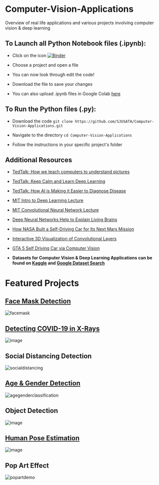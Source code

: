 # Computer-Vision-Applications
Overview of real life applications and various projects involving computer vision &amp; deep learning 

## To Launch all Python Notebook files (.ipynb):
  - Click on the icon [![Binder](https://mybinder.org/badge_logo.svg)](https://mybinder.org/v2/gh/SJUSATA/Computer-Vision-Applications/HEAD) 
  
  - Choose a project and open a file 
  
  - You can now look through edit the code!
  
  - Download the file to save your changes
  
  - You can also upload .ipynb files in Google Colab [here](https://colab.research.google.com/notebooks/intro.ipynb#recent=true)

## To Run the Python files (.py):
  - Download the code `git clone https://github.com/SJUSATA/Computer-Vision-Applications.git`

  - Navigate to the directory `cd Computer-Vision-Applications`
  
  - Follow the instructions in your specific project's folder 

## Additional Resources 

  - [TedTalk: How we teach computers to understand pictures](https://www.youtube.com/watch?v=40riCqvRoMs)
  - [TedTalk: Keep Calm and Learn Deep Learning](https://www.youtube.com/watch?v=4qCzxo2wPCw)
  - [TedTalk: How AI is Making it Easier to Diagnose Disease](https://www.youtube.com/watch?v=mhEYvrFOP88)
  - [MIT Intro to Deep Learning Lecture](https://www.youtube.com/watch?v=njKP3FqW3Sk)
  - [MIT Convolutional Neural Network Lecture](https://www.youtube.com/watch?v=iaSUYvmCekI)
  - [Deep Neural Networks Help to Explain Living Brains](https://www.quantamagazine.org/deep-neural-networks-help-to-explain-living-brains-20201028/)
  - [How NASA Built a Self-Driving Car for Its Next Mars Mission](https://www.wired.com/story/how-nasa-built-a-self-driving-car-for-its-next-mars-mission/)
  - [Interactive 3D Visualization of Convolutional Layers](https://www.cs.ryerson.ca/~aharley/vis/conv/)
  - [GTA 5 Self Driving Car via Computer Vision](https://www.youtube.com/playlist?list=PLQVvvaa0QuDeETZEOy4VdocT7TOjfSA8a)

  - **Datasets for Computer Vision & Deep Learning Applications can be found on [Kaggle](https://www.kaggle.com/datasets) and [Google Dataset Search](https://datasetsearch.research.google.com/)**


# Featured Projects 

## [Face Mask Detection](https://github.com/SJUSATA/Computer-Vision-Applications/tree/main/Face%20Mask%20Detection) 
![facemask](https://user-images.githubusercontent.com/43652410/100527507-11057c80-31a1-11eb-9911-bb58f60c99a5.gif)

## [Detecting COVID-19 in X-Rays](https://github.com/SJUSATA/Computer-Vision-Applications/tree/main/COVID-19%20X-Ray%20Classification) 
![image](https://user-images.githubusercontent.com/43652410/100555202-da466980-3267-11eb-867b-87a40f70a275.png)

## Social Distancing Detection 
![socialdistancing](https://user-images.githubusercontent.com/43652410/100527521-33979580-31a1-11eb-9e30-c59deb6b955b.gif)

## [Age & Gender Detection](https://github.com/SJUSATA/Computer-Vision-Applications/tree/main/Age%20%26%20Gender%20Detection)
![agegenderclassification](https://user-images.githubusercontent.com/43652410/100788476-1eaa4480-33e3-11eb-81c7-6dde10b4491f.jpg)

## Object Detection
![image](https://user-images.githubusercontent.com/43652410/100557085-be959000-3274-11eb-849b-b61734f06e56.png)

## [Human Pose Estimation](https://github.com/SJUSATA/Computer-Vision-Applications/tree/main/Pose%20Estimation)

![image](https://user-images.githubusercontent.com/43652410/104680643-5e409d80-56be-11eb-9ff5-dd5b6f241437.png)

## Pop Art Effect
![popartdemo](https://user-images.githubusercontent.com/43652410/100557059-91e17880-3274-11eb-9c9b-d56a55900d1d.png)
